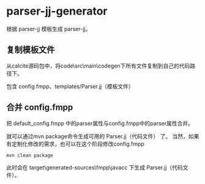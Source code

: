# parser-jj-generator
根据 parser-jj 模板生成 parser-jj。

## 复制模板文件
从calcite源码包中，将code\src\main\codegen下所有文件复制到自己的代码路径下。

包含 config.fmpp、templates/Parser.jj（模板文件）

## 合并 config.fmpp
把 default_config.fmpp 中的parser属性与config.fmpp中的parser属性合并。

就可以通过mvn package命令生成可用的 Parser.jj（代码文件） 了。
当然，如果有定制化修改的需求，也可以在这个阶段修改config.fmpp

```
mvn clean package
```

此时会在 target\generated-sources\fmpp\javacc 下生成 Parser.jj（代码文件）。
